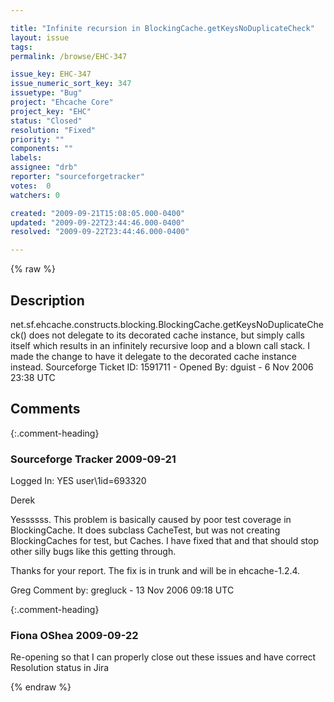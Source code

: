 ```yaml
---

title: "Infinite recursion in BlockingCache.getKeysNoDuplicateCheck"
layout: issue
tags: 
permalink: /browse/EHC-347

issue_key: EHC-347
issue_numeric_sort_key: 347
issuetype: "Bug"
project: "Ehcache Core"
project_key: "EHC"
status: "Closed"
resolution: "Fixed"
priority: ""
components: ""
labels: 
assignee: "drb"
reporter: "sourceforgetracker"
votes:  0
watchers: 0

created: "2009-09-21T15:08:05.000-0400"
updated: "2009-09-22T23:44:46.000-0400"
resolved: "2009-09-22T23:44:46.000-0400"

---
```




{% raw %}



## Description

<div markdown="1" class="description">

net.sf.ehcache.constructs.blocking.BlockingCache.getKeysNoDuplicateCheck()
does not delegate to its decorated cache instance, but
simply calls itself which results in an infinitely
recursive loop and a blown call stack.  I made the
change to have it delegate to the decorated cache
instance instead.
Sourceforge Ticket ID: 1591711 - Opened By: dguist - 6 Nov 2006 23:38 UTC

</div>

## Comments


{:.comment-heading}
### **Sourceforge Tracker** <span class="date">2009-09-21</span>

<div markdown="1" class="comment">

Logged In: YES 
user\1id=693320

Derek

Yessssss. This problem is basically caused by poor test coverage in BlockingCache. It does subclass CacheTest, but was not creating BlockingCaches for test, but Caches. I 
have fixed that and that should stop other silly bugs like this getting through.

Thanks for your report. The fix is in trunk and will be in ehcache-1.2.4.

Greg
Comment by: gregluck - 13 Nov 2006 09:18 UTC

</div>


{:.comment-heading}
### **Fiona OShea** <span class="date">2009-09-22</span>

<div markdown="1" class="comment">

Re-opening so that I can properly close out these issues and have correct Resolution status in Jira

</div>



{% endraw %}
